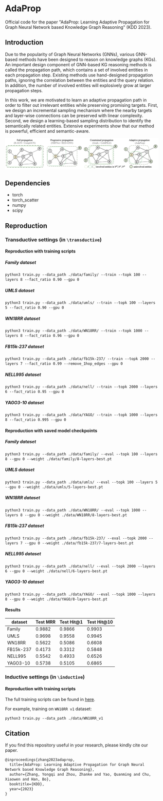 # AdaProp
Official code for the paper "AdaProp: Learning Adaptive Propagation for Graph Neural Network based Knowledge Graph Reasoning" (KDD 2023).



## Introduction

Due to the popularity of Graph Neural Networks (GNNs), various GNN-based methods have been designed to reason on knowledge graphs (KGs). An important design component of GNN-based KG reasoning methods is called the propagation path, which contains a set of involved entities in each propagation step. Existing methods use hand-designed propagation paths, ignoring the correlation between the entities and the query relation. In addition, the number of involved entities will explosively grow at larger propagation steps.

In this work, we are motivated to learn an adaptive propagation path in order to filter out irrelevant entities while preserving promising targets. First, we design an incremental sampling mechanism where the nearby targets and layer-wise connections can be preserved with linear complexity. Second, we design a learning-based sampling distribution to identify the semantically related entities. Extensive experiments show that our method is powerful, efficient and semantic-aware.

<img src="./AdaProp.png" alt="KGTuner" style="zoom: 100%;" />



## Dependencies

- torch
- torch_scatter
- numpy
- scipy



## Reproduction

### Transductive settings (in `\transductive`)

#### Reproduction with training scripts

##### Family dataset

```
python3 train.py --data_path ./data/family/ --train --topk 100 --layers 8 --fact_ratio 0.90 --gpu 0
```

##### UMLS dataset
```
python3 train.py --data_path ./data/umls/ --train --topk 100 --layers 5 --fact_ratio 0.90 --gpu 0
```

##### WN18RR dataset
```
python3 train.py --data_path ./data/WN18RR/ --train --topk 1000 --layers 8 --fact_ratio 0.96 --gpu 0
```

##### FB15k-237 dataset
```
python3 train.py --data_path ./data/fb15k-237/ --train --topk 2000 --layers 7 --fact_ratio 0.99 --remove_1hop_edges --gpu 0
```

##### NELL995 dataset
```
python3 train.py --data_path ./data/nell/ --train --topk 2000 --layers 6 --fact_ratio 0.95 --gpu 0
```

##### YAGO3-10 dataset
```
python3 train.py --data_path ./data/YAGO/ --train --topk 1000 --layers 8 --fact_ratio 0.995 --gpu 0
```


#### Reproduction with saved model checkpoints

##### Family dataset

```
python3 train.py --data_path ./data/family/ --eval --topk 100 --layers 8 --gpu 0 --weight ./data/family/8-layers-best.pt
```

##### UMLS dataset

```
python3 train.py --data_path ./data/umls/ --eval --topk 100 --layers 5 --gpu 0 --weight ./data/umls/5-layers-best.pt
```

##### WN18RR dataset

```
python3 train.py --data_path ./data/WN18RR/ --eval --topk 1000 --layers 8 --gpu 0 --weight ./data/WN18RR/8-layers-best.pt
```

##### FB15k-237 dataset

```
python3 train.py --data_path ./data/fb15k-237/ --eval --topk 2000 --layers 7 --gpu 0 --weight ./data/fb15k-237/7-layers-best.pt
```

##### NELL995 dataset

```
python3 train.py --data_path ./data/nell/ --eval --topk 2000 --layers 6 --gpu 0 --weight ./data/nell/6-layers-best.pt
```

##### YAGO3-10 dataset

```
python3 train.py --data_path ./data/YAGO/ --eval --topk 1000 --layers 8 --gpu 0 --weight ./data/YAGO/8-layers-best.pt
```

#### Results

| dataset  | Test MRR | Test Hit@1 | Test Hit@10 |
| -------- | -------- | ---------- | ----------- |
| Family   | 0.9882   | 0.9866     | 0.9903      |
| UMLS     | 0.9698   | 0.9558     | 0.9945      |
| WN18RR   | 0.5622   | 0.5086     | 0.6608      |
| FB15k-237| 0.4173   | 0.3312     | 0.5848      |
| NELL995  | 0.5542   | 0.4933     | 0.6526      |
| YAGO3-10 | 0.5738   | 0.5105     | 0.6865      |



### Inductive settings (in `\inductive`)

#### Reproduction with training scripts

The full training scripts can be found in [here](https://github.com/LARS-research/AdaProp/inductive/reproduce.sh).

For example, training on `WN18RR v1` dataset:

```
python3 train.py --data_path ./data/WN18RR_v1
```



## Citation

If you find this repository useful in your research, please kindly cite our paper.

```
@inproceedings{zhang2023adaprop,
  title={AdaProp: Learning Adaptive Propagation for Graph Neural Network based Knowledge Graph Reasoning},
  author={Zhang, Yongqi and Zhou, Zhanke and Yao, Quanming and Chu, Xiaowen and Han, Bo},
  booktitle={KDD},
  year={2023}
}
```